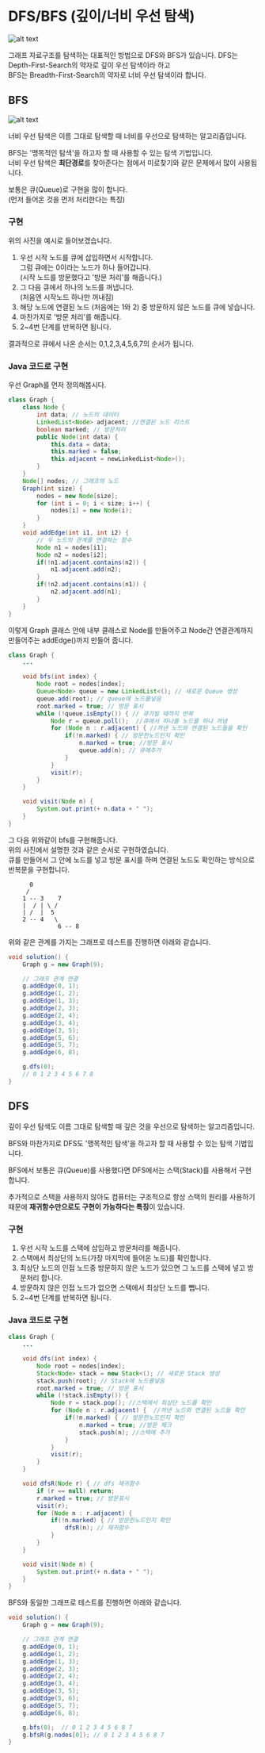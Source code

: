 # DFS/BFS (깊이/너비 우선 탐색)

![alt text](./이미지/dfs_bfs.png)

그래프 자료구조를 탐색하는 대표적인 방법으로 DFS와 BFS가 있습니다.
DFS는 Depth-First-Search의 약자로 깊이 우선 탐색이라 하고  
BFS는 Breadth-First-Search의 약자로 너비 우선 탐색이라 합니다.  

## BFS
![alt text](./이미지/bfs.png)

너비 우선 탐색은 이름 그대로 탐색할 때 너비를 우선으로 탐색하는 알고리즘입니다.  

BFS는 '맹목적인 탐색'을 하고자 할 때 사용할 수 있는 탐색 기법입니다.  
너비 우선 탐색은 **최단경로**를 찾아준다는 점에서 미로찾기와 같은 문제에서 많이 사용됩니다.  

보통은 큐(Queue)로 구현을 많이 합니다.  
(먼저 들어온 것을 먼저 처리한다는 특징)

### 구현
위의 사진을 예시로 들어보겠습니다.  

1. 우선 시작 노드를 큐에 삽입하면서 시작합니다.  
그럼 큐에는 0이라는 노드가 하나 들어갑니다.  
(시작 노드를 방문했다고 '방문 처리'를 해줍니다.)
2. 그 다음 큐에서 하나의 노드를 꺼냅니다.  
(처음엔 시작노드 하나만 꺼내짐) 
3. 해당 노드에 연결된 노드 (처음에는 1와 2) 중 방문하지 않은 노드를 큐에 넣습니다.  
4. 마찬가지로 '방문 처리'를 해줍니다.
5. 2~4번 단계를 반복하면 됩니다.

결과적으로 큐에서 나온 순서는 0,1,2,3,4,5,6,7의 순서가 됩니다.

### Java 코드로 구현

우선 Graph를 먼저 정의해봅시다.
```java
class Graph {
	class Node {
		int data; // 노드의 데이터
		LinkedList<Node> adjacent; //연결된 노드 리스트
		boolean marked; // 방문처리
		public Node(int data) {
			this.data = data;
			this.marked = false;
			this.adjacent = newLinkedList<Node>();
		}
	}
	Node[] nodes; // 그래프의 노드
	Graph(int size) {
		nodes = new Node[size];
		for (int i = 0; i < size; i++) {
			nodes[i] = new Node(i);
		}
	}
	void addEdge(int i1, int i2) {
		// 두 노드의 관계를 연결하는 함수
		Node n1 = nodes[i1];
		Node n2 = nodes[i2];
		if(!n1.adjacent.contains(n2)) {
			n1.adjacent.add(n2);
		}
		if(!n2.adjacent.contains(n1)) {
			n2.adjacent.add(n1);
		}
	}
}
```
이렇게 Graph 클래스 안에 내부 클래스로 Node를 만들어주고 Node간 연결관계까지 만들어주는 addEdge()까지 만들어 줍니다.  

```java
class Graph {
	...

	void bfs(int index) {
		Node root = nodes[index];
		Queue<Node> queue = new LinkedList<(); // 새로운 Queue 생성
		queue.add(root); // queue에 노드를넣음
		root.marked = true; // 방문 표시
		while (!queue.isEmpty()) { // 큐가빌 때까지 반복
			Node r = queue.poll();  //큐에서 하나를 노드를 하나 꺼냄
			for (Node n : r.adjacent) { //꺼낸 노드와 연결된 노드들을 확인
				if(!n.marked) { // 방문한노드인지 확인
					n.marked = true; //방문 표시
					queue.add(n); // 큐에추가
				}
			}
			visit(r);
		}
	}

    void visit(Node n) {
	    System.out.print(+ n.data + " ");
	}
}
```
그 다음 위와같이 bfs를 구현해줍니다.  
위의 사진에서 설명한 것과 같은 순서로 구현하였습니다.  
큐를 만들어서 그 안에 노드를 넣고 방문 표시를 하며 연결된 노드도 확인하는 방식으로 반복문을 구현합니다.  
  
```
	  0
	 /
	1 -- 3    7
	|  / | \ /
	| /  |  5
	2 -- 4   \
		 	  6 -- 8
```
위와 같은 관계를 가지는 그래프로 테스트를 진행하면 아래와 같습니다.

```java
void solution() {
	Graph g = new Graph(9);

	// 그래프 관계 연결
	g.addEdge(0, 1);
	g.addEdge(1, 2);
	g.addEdge(1, 3);
	g.addEdge(2, 3);
	g.addEdge(2, 4);
	g.addEdge(3, 4);
	g.addEdge(3, 5);
	g.addEdge(5, 6);
	g.addEdge(5, 7);
	g.addEdge(6, 8);

	g.dfs(0);
    // 0 1 2 3 4 5 6 7 8
}
```

## DFS
깊이 우선 탐색도 이름 그대로 탐색할 때 깊은 것을 우선으로 탐색하는 알고리즘입니다.  

BFS와 마찬가지로 DFS도 '맹목적인 탐색'을 하고자 할 때 사용할 수 있는 탐색 기법입니다.    

BFS에서 보통은 큐(Queue)를 사용했다면 DFS에서는 스택(Stack)를 사용해서 구현합니다.  

추가적으로 스택을 사용하지 않아도 컴퓨터는 구조적으로 항상 스택의 원리를 사용하기 때문에 **재귀함수만으로도 구현이 가능하다는 특징**이 있습니다.

### 구현
1. 우선 시작 노드를 스택에 삽입하고 방문처리를 해줍니다.
2. 스택에서 최상단의 노드(가장 마지막에 들어온 노드)를 확인합니다.
3. 최상단 노드의 인접 노드중 방문하지 않은 노드가 있으면 그 노드를 스택에 넣고 방문처리 합니다.  
4. 방문하지 않은 인접 노드가 없으면 스택에서 최상단 노드를 뺍니다.
5. 2~4번 단계를 반복하면 됩니다.

### Java 코드로 구현

```java
class Graph {
	...

	void dfs(int index) {
		Node root = nodes[index];
		Stack<Node> stack = new Stack<(); // 새로운 Stack 생성
		stack.push(root); // Stack에 노드를넣음
		root.marked = true; // 방문 표시
		while (!stack.isEmpty()) {
			Node r = stack.pop(); //스택에서 최상단 노드를 확인
			for (Node n : r.adjacent) {  //꺼낸 노드와 연결된 노드들 확인
				if(!n.marked) { // 방문한노드인지 확인
					n.marked = true; //방문 체크
					stack.push(n); //스택에 추가
				}
			}
			visit(r);
		}
	}

	void dfsR(Node r) { // dfs 재귀함수
		if (r == null) return;
		r.marked = true; // 방문표시
		visit(r);
		for (Node n : r.adjacent) {
			if(!n.marked) { // 방문한노드인지 확인
				dfsR(n); // 재귀함수
			}
		}
	}

    void visit(Node n) {
	    System.out.print(+ n.data + " ");
	}
}
```

BFS와 동일한 그래프로 테스트를 진행하면 아래와 같습니다.

```java
void solution() {
	Graph g = new Graph(9);

	// 그래프 관계 연결
	g.addEdge(0, 1);
	g.addEdge(1, 2);
	g.addEdge(1, 3);
	g.addEdge(2, 3);
	g.addEdge(2, 4);
	g.addEdge(3, 4);
	g.addEdge(3, 5);
	g.addEdge(5, 6);
	g.addEdge(5, 7);
	g.addEdge(6, 8);

	g.bfs(0);  // 0 1 2 3 4 5 6 8 7
    g.bfsR(g.nodes[0]); // 0 1 2 3 4 5 6 8 7
}
```
